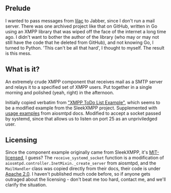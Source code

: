 ## Prelude
I wanted to pass messages from [lilac](https://github.com/archlinuxcn/lilac) to Jabber, since I don't run a mail server. There was one archived project like that on GitHub, written in Go using an XMPP library that was wiped off the face of the internet a long time ago. I didn't want to bother the author of the library (who may or may not still have the code that he deleted from GitHub), and not knowing Go, I turned to Python. 'This can't be all that hard', I thought to myself. The result is this mess.

## What is it?
An extremely crude XMPP component that receives mail as a SMTP server and relays it to a specified set of XMPP users. Put together in a single morning and polished (yeah, right) in the afternoon.

Initially copied verbatim from ["XMPP ToDo List Example"](https://github.com/ntoll/xmppComponent), which seems to be a modified example from the SleekXMPP project. Supplemented with [usage examples](https://aiosmtpd.readthedocs.io/en/latest/controller.html) from aiosmtpd docs. Modified to accept a socket passed by systemd, since that allows us to listen on port 25 as an unpriviledged user.

## Licensing
Since the component example originally came from SleekXMPP, it's [MIT-licensed](LICENSE.SleekXMPP), I guess? The `receive_systemd_socket` function is a modification of `aiosmtpd.controller.InetMixin._create_server` from aiosmtpd, and the `MailHandler` class was copied directly from their docs, their code is under [Apache 2.0](LICENSE.aiosmtpd). I haven't published much code before, so if anyone gets outraged about the licensing - don't beat me too hard, contact me, and we'll clarify the situation.
